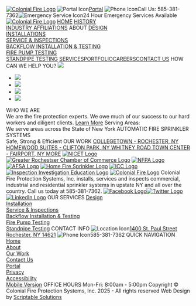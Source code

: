 [![Colonial Fire Logo](https://www.colonialfire.com/Images_Content/Site1/Images/Layout/CF_Logo.png)](https://www.colonialfire.com/index.cfm?Page=Home "Click here for Homepage")
![Portal Icon](https://www.colonialfire.com/Images_Content/Site1/Images/Layout/cf-icon-portal.png)[Portal](https://uptickhq.com/us/powered-by-uptick/sign-in/?workspace=colonialfire "Click here for the CSM Portal") ![Phone Icon](https://www.colonialfire.com/Images_Content/Site1/Images/Layout/CF_Icon_PhoneTop.png)Call Us: 585-381-7362![Emergency Service Icon](https://www.colonialfire.com/Images_Content/Site1/Images/Layout/CF_Icon_Emergency.png)24 Hour Emergency Services Available
[![Colonial Fire Logo](https://www.colonialfire.com/Images_Content/Site1/Images/Layout/CF_Logo-Menu.png)](https://www.colonialfire.com/index.cfm?Page=Home "Click here for Homepage")
[HOME](https://www.colonialfire.com/index.cfm?Page=Home "Click here for Homepage") [HISTORY](https://www.colonialfire.com/index.cfm?Page=History "Click here for History")  
[INDUSTRY AFFILIATIONS](https://www.colonialfire.com/index.cfm?Page=Industry%20Affiliations "Click here for Industry Affiliations") ABOUT [DESIGN](https://www.colonialfire.com/index.cfm?Page=Design "Click here for Design")  
[INSTALLATIONS](https://www.colonialfire.com/index.cfm?Page=Installations "Click here for Installations")  
[SERVICE & INSPECTIONS](https://www.colonialfire.com/index.cfm?Page=Service%20and%20Inspections "Click here for Service & Inspections")  
[BACKFLOW INSTALLATION & TESTING](https://www.colonialfire.com/index.cfm?Page=Backflow%20Installation%20and%20Testing "Click here for Backflow Installation & Testing")  
[FIRE PUMP TESTING](https://www.colonialfire.com/index.cfm?Page=Fire%20Pump%20Testing "Click here for Fire Pump Testing")  
[STANDPIPE TESTING](https://www.colonialfire.com/index.cfm?Page=Standpipe%20Testing "Click here for Standpipe Testing") [SERVICES](https://www.colonialfire.com/index.cfm?Page=Services "Click here for Services")[PORTFOLIO](https://www.colonialfire.com/article.cfm?Cat=2 "Click here for Portfolio")[CAREERS](https://www.colonialfire.com/careers.cfm "Click here for Careers")[CONTACT US](https://www.colonialfire.com/contact_us.cfm?Page=Contact%20Us "Click here for Contact Info")
HOW CAN WE HELP YOU?
![](https://www.colonialfire.com/Images_Content/Site1/Images/Banners/HomeBanner4.jpg)
  * [![](https://www.colonialfire.com/Images_Content/Site1/Images/Banners/HomeBanner4.jpg)](https://rochesterchambertop100.com/)
  * [![](https://www.colonialfire.com/Images_Content/Site1/Images/Banners/Banner1.jpg)](https://www.colonialfire.com/index.cfm?Page=Services)
  * [![](https://www.colonialfire.com/Images_Content/Site1/Images/Banners/HomeBanner2.jpg)](https://www.colonialfire.com/index.cfm?Page=Design)
  * [![](https://www.colonialfire.com/Images_Content/Site1/Images/Banners/HomeBanner3.jpg)](https://www.colonialfire.com/article.cfm?Cat=2)


WHO WE ARE  
We are the fire protection experts. We owe much of our success to our hard workers and diligent clients. [Learn More](https://www.colonialfire.com/index.cfm?Page=History "Click here for History")
Serving Areas:  
We serve areas across the State of New York
AUTOMATIC FIRE SPRINKLER SYSTEMS  
Safe, Strong & Efficient
OUR WORK
[ COLLEGETOWN - ROCHESTER, NY ](http://www.collegetownrochester.com/) [ HOMEWOOD SUITES - CLIFTON PARK, NY ](http://homewoodsuites3.hilton.com/en/hotels/new-york/homewood-suites-by-hilton-clifton-park-ALBCLHW/index.html) [ WHITNEY ROAD TOWN CENTER - FAIRPORT, NY ](http://whitneytowncenter.com/)
[MORE](https://www.colonialfire.com/article.cfm?Cat=2)
[![NICET Logo](https://www.colonialfire.com/Images_Content/Site1/Images/Layout/CF_Icon_Bot_Ass1.png)](http://www.nicet.org/ "Click here for NICET site") [![Greater Rochestser Chamber of Commerce Logo](https://www.colonialfire.com/Images_Content/Site1/Images/Layout/CF_Icon_Bot_Ass7.png)](https://rochesterchambertop100.com/ "Click here for Greater Rochestser Chamber of Commerce Logo site") [![NFPA Logo](https://www.colonialfire.com/Images_Content/Site1/Images/Layout/CF_Icon_Bot_Ass2.png)](http://www.nfpa.org/ "Click here for NFPA site") [![AFSA Logo](https://www.colonialfire.com/Images_Content/Site1/Images/Layout/CF_Icon_Bot_Ass3.png)](https://www.firesprinkler.org/ "Click here for AFSA site") [![Home Fire Sprinkler Logo](https://www.colonialfire.com/Images_Content/Site1/Images/Layout/CF_Icon_Bot_Ass4.png)](https://homefiresprinkler.org/ "Click here for Home Fire Sprinkler site") [![ICC Logo](https://www.colonialfire.com/Images_Content/Site1/Images/Layout/CF_Icon_Bot_Ass5.png)](https://www.iccsafe.org/ "Click here for ICC site")[![Inspection Investigation Education Logo](https://www.colonialfire.com/Images_Content/Site1/Images/Layout/CF_Icon_Bot_Ass6.png)](http://nysfma.org/ "Click here for Inspection Investigation Education site")
[![Colonial Fire Logo](https://www.colonialfire.com/Images_Content/Site1/Images/Layout/CF_Logo_Bot.png)](https://www.colonialfire.com/index.cfm?Page=Home "Click here to go to Homepage")
Colonial Fire Protection Systems, Inc. installs, services and inspects commercial, industrial and residential sprinkler systems in upstate NY and all over the country. Call us today at 585-381-7362.
[![Facebook Logo](https://www.colonialfire.com/Images_Content/Site1/Images/Layout/CF_Icon_Facebook.jpg)](https://www.facebook.com/ColonialFireProtectionSystemsROC "Click here for our Faebook page")[![Twitter Logo](https://www.colonialfire.com/Images_Content/Site1/Images/Layout/CF_Icon_Twitter.jpg)](https://twitter.com/ColonialFirePro "Click here for our Twitter page")[![LinkedIn Logo](https://www.colonialfire.com/Images_Content/Site1/Images/Layout/CF_Icon_LinkedIn.jpg)](https://www.linkedin.com/company/colonial-fire-protection/ "Click here for our linkedIn page")
OUR SERVICES
[Design](https://www.colonialfire.com/index.cfm?Page=Design "Click here for Design")  
[Installation](https://www.colonialfire.com/index.cfm?Page=Installations "Click here for Installation")  
[Service & Inspections](https://www.colonialfire.com/index.cfm?Page=Service%20and%20Inspections "Click here for Service & Inspections")  
[Backflow Installation & Testing](https://www.colonialfire.com/index.cfm?Page=Backflow%20Installation%20and%20Testing "Click here for backflow Installation & Testing")  
[Fire Pump Testing](https://www.colonialfire.com/index.cfm?Page=Fire%20Pump%20Testing "Click here for Fire Pump Testing")  
[Standpipe Testing](https://www.colonialfire.com/index.cfm?Page=Standpipe%20Testing "Click here for Standpipe Testing")
CONTACT INFO
![Location Icon](https://www.colonialfire.com/Images_Content/Site1/Images/Layout/CF_Icon_Map.png)[1400 St. Paul Street  
Rochester, NY 14621](https://maps.app.goo.gl/ZAGrasdTARdGyhdS9 "Click here for Directions")
![Phone Icon](https://www.colonialfire.com/Images_Content/Site1/Images/Layout/CF_Icon_PhoneBot.png)585-381-7362
QUICK NAVIGATION
[Home](https://www.colonialfire.com/index.cfm?Page=Home "Click here for Homepage")  
[About](https://www.colonialfire.com/index.cfm?Page=History "Click here for About")  
[Our Work](https://www.colonialfire.com/article.cfm?Cat=2 "Click here for Our Work")  
[Contact Us](https://www.colonialfire.com/contact_us.cfm?Page=Contact%20Us "Click here for Contact Info")  
[Portal](https://uptickhq.com/us/powered-by-uptick/sign-in/?workspace=colonialfire "Click here for the CSM Portal")  
[Privacy](https://www.colonialfire.com/index.cfm?Page=Policies "Click here for Privacy Policy")  
[Accessibility](https://www.colonialfire.com/index.cfm?Page=Accessibility "Click here for Web Accessibility Statement")  
[Mobile Version](https://www.colonialfire.com/index.cfm?Page=Home&Mobile=1 "Click here for Mobile Site")
OFFICE HOURS
Mon-Fri: 8:00am - 5:00pm
Copyright © Colonial Fire Protection Systems, Inc. 2025 - All rights reserved
Web Design by [Scriptable Solutions](https://www.ScriptableSolutions.com)
